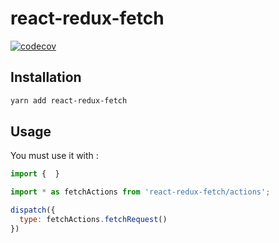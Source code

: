 # react-redux-fetch


[![codecov](https://codecov.io/gh/dbenfouzari/react-redux-fetch/branch/master/graph/badge.svg)](https://codecov.io/gh/dbenfouzari/react-redux-fetch)

## Installation

```bash
yarn add react-redux-fetch
```

## Usage

You must use it with :

```js
import {  }
```

```js
import * as fetchActions from 'react-redux-fetch/actions';

dispatch({
  type: fetchActions.fetchRequest()
})
```
